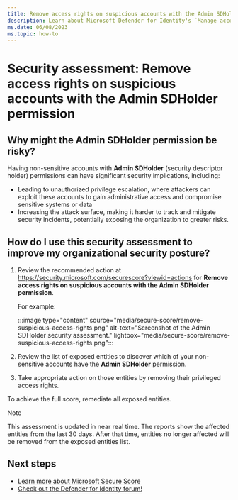 ```yaml
---
title: Remove access rights on suspicious accounts with the Admin SDHolder permission | Microsoft Defender for Identity
description: Learn about Microsoft Defender for Identity's `Manage accounts with passwords more than 180 days old` security assessment in Microsoft Secure Score.
ms.date: 06/08/2023
ms.topic: how-to
---
```


# Security assessment: Remove access rights on suspicious accounts with the Admin SDHolder permission

## Why might the Admin SDHolder permission be risky?

Having non-sensitive accounts with **Admin SDHolder** (security descriptor holder) permissions can have significant security implications, including:

- Leading to unauthorized privilege escalation, where attackers can exploit these accounts to gain administrative access and compromise sensitive systems or data
- Increasing the attack surface, making it harder to track and mitigate security incidents, potentially exposing the organization to greater risks.

## How do I use this security assessment to improve my organizational security posture?

1. Review the recommended action at <https://security.microsoft.com/securescore?viewid=actions> for **Remove access rights on suspicious accounts with the Admin SDHolder permission**.

    For example:

    :::image type="content" source="media/secure-score/remove-suspicious-access-rights.png" alt-text="Screenshot of the Admin SDHolder security assessment." lightbox="media/secure-score/remove-suspicious-access-rights.png":::

1. Review the list of exposed entities to discover which of your non-sensitive accounts have the **Admin SDHolder** permission.

1. Take appropriate action on those entities by removing their privileged access rights.
 
To achieve the full score, remediate all exposed entities.

> [!NOTE]
> This assessment is updated in near real time.
> The reports show the affected entities from the last 30 days. After that time, entities no longer affected will be removed from the exposed entities list.


## Next steps

- [Learn more about Microsoft Secure Score](/microsoft-365/security/defender/microsoft-secure-score)
- [Check out the Defender for Identity forum!](<https://aka.ms/MDIcommunity>)
